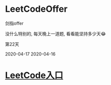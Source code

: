 # LeetCodeOffer
剑指offer

没什么特别的, 每天晚上一道题, 看看能坚持多少天😂

第22天

2020-04-17
2020-04-16


# [LeetCode入口](https://leetcode-cn.com/u/cocos543/)
